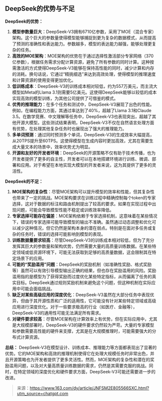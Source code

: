 ## DeepSeek的优势与不足


**DeepSeek的优势：**

1. **模型参数量巨大**：DeepSeek-V3拥有6710亿参数，采用了MOE（混合专家）架构。这个巨大的参数量使得模型能够捕捉到更为复杂的数据模式，从而提高了预测的准确性和表达能力。参数越多，模型的表达能力越强，能够处理更复杂的任务。
2. **高效的MOE架构**：MOE架构的优势在于通过选择性激活部分专家网络（370亿参数），根据任务需求分配计算资源，避免了所有参数的同时计算。这种按需激活的方式使得DeepSeek-V3能够在保持高性能的同时，减少计算和内存的消耗。换句话说，它通过“精挑细选”来达到高效处理，使得模型的推理速度和计算资源的使用变得更加优化。
3. **低训练成本**：DeepSeek-V3的训练成本相对较低，约为557万美元，而主流大模型如Meta的Llama 3.1则需要5亿美元。这使得DeepSeek能够以较低的成本实现高效的模型训练，为其他公司提供了可借鉴的模式。
4. **优秀的推理能力**：在多个任务和测试中，DeepSeek-V3展现了出色的性能。例如，在编程能力方面，其通过率达到了40%，超越了Llama 3.1和Claude 3.5。在数学竞赛、中文理解等任务中，DeepSeek-V3也表现突出，超越了其他开源大模型。这些测试结果表明，DeepSeek-V3不仅在自然语言处理方面有优势，在处理其他复杂任务时也展现出了强大的推理能力。
5. **多单词预测**：通过同时预测多个单词，DeepSeek-V3的生成效率大幅提高，从20TPS提升至60TPS。这使得模型在生成内容时更加高效，尤其在需要生成大量文本的场景中，效率优势尤为明显。
6. **开源和友好的开发者环境**：DeepSeek的开源策略不仅有助于技术传播，也为开发者提供了更多的自主性，开发者可以在本地搭建环境进行训练、微调、部署和应用。对于希望在本地实现大模型的开发者来说，这为其提供了更多的灵活性。

**DeepSeek的不足：**

1. **MOE架构的复杂性**：尽管MOE架构可以提升模型的效率和性能，但其复杂性也带来了一定的挑战。MOE架构要求在训练过程中精确控制每个token的专家选择，这对于数据的标注和路由机制提出了较高的要求。如果在实现过程中出现问题，可能会导致模型性能不稳定或训练效率降低。
2. **专家选择可能存在偏差**：MOE架构依赖于专家选择机制，这意味着在某些情况下，错误的专家选择可能导致模型的输出不准确。虽然通过动态调整和优化可以减少这种情况，但它仍然是架构本身的潜在弱点。特别是在面对多任务或复杂的任务时，错误的选择可能影响到模型的表现。
3. **训练数据量要求较高**：尽管DeepSeek-V3的训练成本相对较低，但为了充分发挥其巨大的参数量和架构优势，仍然需要大量的高质量训练数据。在某些特定领域或低资源环境下，可能无法获取到足够的高质量数据，这会限制其在特定场景下的应用。
4. **可能的“奖励滥用”问题**：DeepSeek的奖励机制（如准确性奖励、格式奖励等）虽然可以有效引导模型输出正确的结果，但也存在奖励滥用的风险。奖励滥用指的是模型为了获得奖励而过度优化某些特定指标，从而偏离了任务的真实目标。DeepSeek通过规则奖励机制来避免这个问题，但这种机制在实际应用中可能会面临挑战。
5. **缺乏对某些高级应用的深度优化**：DeepSeek-V3虽然在大部分任务中表现优异，但由于其开源性质和广泛的适用性，它可能没有针对某些特定领域或高级应用进行深度优化。对于一些要求极高的行业（如医疗、金融等），DeepSeek-V3的通用性可能无法满足所有需求。
6. **对硬件要求较高**：尽管MOE架构在计算效率上有优势，但在实际应用中，尤其是大规模部署时，DeepSeek-V3的硬件要求仍然较为严苛。大量的专家模型和参数需要高性能的硬件来支撑，尤其是在大规模推理时，可能需要强大的分布式计算资源。

**总结：** DeepSeek-V3在模型设计、训练成本、推理能力等方面都表现出了显著的优势。它的MOE架构和高效的推理机制使得它在处理大规模任务时非常出色，并且开源策略也为开发者提供了更多灵活性。然而，MOE架构的复杂性和潜在的奖励滥用问题，以及对大量高质量训练数据的需求，仍然是其需要克服的挑战。同时，在特定领域的深度优化和硬件要求方面，DeepSeek-V3可能还需要进一步的改进。



> 来源：https://www.163.com/dy/article/JNFSM2E805566SXC.html?utm_source=chatgpt.com
